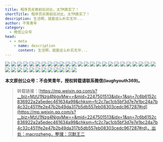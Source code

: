 ```yaml
---
title: 程序员买房前后对比，太TM真实了！
shortTitle: 程序员买房前后对比，太TM真实了！
description: 生活啊，就是这么朴实无华...
author: 不笑青年
category:
  - 微信公众号
head:
  - - meta
    - name: description
      content: 生活啊，就是这么朴实无华...
---
```


![](http://cdn.tobebetterjavaer.com/tobebetterjavaer/images/nice-article/weixin-chengxymfqhdbttmzsl-780366c5-1500-41d3-b8aa-337e170d3267.jpg)
![](http://cdn.tobebetterjavaer.com/tobebetterjavaer/images/nice-article/weixin-chengxymfqhdbttmzsl-2306a3da-72b8-47e6-aeef-6d3c3d75ba56.jpg)
![](http://cdn.tobebetterjavaer.com/tobebetterjavaer/images/nice-article/weixin-chengxymfqhdbttmzsl-893f0b88-6b2b-4c8f-b5e9-4fd16c1f9163.jpg)
![](http://cdn.tobebetterjavaer.com/tobebetterjavaer/images/nice-article/weixin-chengxymfqhdbttmzsl-6ee6e226-b69d-4b37-8e9e-37b714b98984.jpg)
![](http://cdn.tobebetterjavaer.com/tobebetterjavaer/images/nice-article/weixin-chengxymfqhdbttmzsl-0e9b9d44-54a2-478c-89db-0a2ed1c7041c.jpg)
![](http://cdn.tobebetterjavaer.com/tobebetterjavaer/images/nice-article/weixin-chengxymfqhdbttmzsl-a688ccac-30b0-44fe-bc42-6516a48ed45f.jpg)
![](http://cdn.tobebetterjavaer.com/tobebetterjavaer/images/nice-article/weixin-chengxymfqhdbttmzsl-eec1776e-61f7-4f1c-9d6d-97e19e8479ed.jpg)
![](http://cdn.tobebetterjavaer.com/tobebetterjavaer/images/nice-article/weixin-chengxymfqhdbttmzsl-c3ade4d5-33b2-4e1c-8e85-87905936e605.jpg)
![](http://cdn.tobebetterjavaer.com/tobebetterjavaer/images/nice-article/weixin-chengxymfqhdbttmzsl-0e89bb22-1178-45eb-81fe-4dcbddb45e62.jpg)
![](http://cdn.tobebetterjavaer.com/tobebetterjavaer/images/nice-article/weixin-chengxymfqhdbttmzsl-ca9a02fe-2153-4164-a715-c67f30629f1a.jpg)
![](http://cdn.tobebetterjavaer.com/tobebetterjavaer/images/nice-article/weixin-chengxymfqhdbttmzsl-9a45d54b-60cf-4dd9-a1b6-c640d30afedd.jpg)
![](http://cdn.tobebetterjavaer.com/tobebetterjavaer/images/nice-article/weixin-chengxymfqhdbttmzsl-2339272c-2b8d-4d1b-84ca-c08e6f60c23e.jpg)
![](http://cdn.tobebetterjavaer.com/tobebetterjavaer/images/nice-article/weixin-chengxymfqhdbttmzsl-432816dd-516d-4e1d-b4ee-ae4a33a6602b.jpg)
![](http://cdn.tobebetterjavaer.com/tobebetterjavaer/images/nice-article/weixin-chengxymfqhdbttmzsl-89915802-55f5-4981-842d-7836c1ca6b5b.jpg)
![](http://cdn.tobebetterjavaer.com/tobebetterjavaer/images/nice-article/weixin-chengxymfqhdbttmzsl-375b7eb5-4733-4a1e-bbc0-d17dc197ca23.jpg)
![](http://cdn.tobebetterjavaer.com/tobebetterjavaer/images/nice-article/weixin-chengxymfqhdbttmzsl-5abcbe2d-79c5-483c-9df2-75740bd5c79a.jpg)
![](http://cdn.tobebetterjavaer.com/tobebetterjavaer/images/nice-article/weixin-chengxymfqhdbttmzsl-c067450c-a86f-469b-ab62-762d487c8308.jpg)
![](http://cdn.tobebetterjavaer.com/tobebetterjavaer/images/nice-article/weixin-chengxymfqhdbttmzsl-8cd89135-a956-4784-ba65-bd03116a1aef.jpg)
![](http://cdn.tobebetterjavaer.com/tobebetterjavaer/images/nice-article/weixin-chengxymfqhdbttmzsl-884e78cd-2931-49da-b465-179a1ee40885.jpg)
![](http://cdn.tobebetterjavaer.com/tobebetterjavaer/images/nice-article/weixin-chengxymfqhdbttmzsl-5807b7d6-1697-4724-a084-52eec18d53af.jpg)
![](http://cdn.tobebetterjavaer.com/tobebetterjavaer/images/nice-article/weixin-chengxymfqhdbttmzsl-10d83031-bb2f-44d2-b272-0f207258d4a7.jpg)
![](http://cdn.tobebetterjavaer.com/tobebetterjavaer/images/nice-article/weixin-chengxymfqhdbttmzsl-cf049e4a-913a-4a56-bf89-c1aaa78cdbaa.jpg)
![](http://cdn.tobebetterjavaer.com/tobebetterjavaer/images/nice-article/weixin-chengxymfqhdbttmzsl-a89dbb05-e757-4162-86ec-8dd584a746fd.jpg)
![](http://cdn.tobebetterjavaer.com/tobebetterjavaer/images/nice-article/weixin-chengxymfqhdbttmzsl-983b3c45-c791-47b4-b6d6-dab2a503f07f.jpg)
![](http://cdn.tobebetterjavaer.com/tobebetterjavaer/images/nice-article/weixin-chengxymfqhdbttmzsl-4f6cf82d-de01-4fdf-a61b-46d1841c49e9.jpg)
![](http://cdn.tobebetterjavaer.com/tobebetterjavaer/images/nice-article/weixin-chengxymfqhdbttmzsl-8ebb7aba-9694-47b1-b62e-0c240c559ed0.jpg)
![](http://cdn.tobebetterjavaer.com/tobebetterjavaer/images/nice-article/weixin-chengxymfqhdbttmzsl-63f4106e-520e-4e0e-ab88-0c2787799bff.jpg)
![](http://cdn.tobebetterjavaer.com/tobebetterjavaer/images/nice-article/weixin-chengxymfqhdbttmzsl-a35e1582-482b-409c-a7aa-50bc6467f8c3.jpg)
![](http://cdn.tobebetterjavaer.com/tobebetterjavaer/images/nice-article/weixin-chengxymfqhdbttmzsl-e2182250-e8db-4746-9436-00e84cc50feb.jpg)
![](http://cdn.tobebetterjavaer.com/tobebetterjavaer/images/nice-article/weixin-chengxymfqhdbttmzsl-058d952d-4f7c-4ab2-86f0-2c91a12d5c6e.jpg)
![](http://cdn.tobebetterjavaer.com/tobebetterjavaer/images/nice-article/weixin-chengxymfqhdbttmzsl-8f495110-1a8b-4094-acad-da20282e777f.jpg)
![](http://cdn.tobebetterjavaer.com/tobebetterjavaer/images/nice-article/weixin-chengxymfqhdbttmzsl-6252d4d1-141d-4818-a80d-c80d39866f9c.jpg)
![](http://cdn.tobebetterjavaer.com/tobebetterjavaer/images/nice-article/weixin-chengxymfqhdbttmzsl-531c83d5-c0cc-4da8-b2ef-689204edc654.jpg)
![](http://cdn.tobebetterjavaer.com/tobebetterjavaer/images/nice-article/weixin-chengxymfqhdbttmzsl-5172798d-3515-4bc1-9ea3-f920c224d40e.jpg)
![](http://cdn.tobebetterjavaer.com/tobebetterjavaer/images/nice-article/weixin-chengxymfqhdbttmzsl-e9e43064-9666-4dc3-89f8-14f2af250ab0.jpg)
![](http://cdn.tobebetterjavaer.com/tobebetterjavaer/images/nice-article/weixin-chengxymfqhdbttmzsl-192d5402-5e66-428d-aa53-d98ce3a8d447.jpg)
![](http://cdn.tobebetterjavaer.com/tobebetterjavaer/images/nice-article/weixin-chengxymfqhdbttmzsl-6c5ad684-023b-4021-a886-72bdc35d283d.jpg)



**本文原创公众号：****不会笑青年，授权转载请联系微信(laughyouth369)****。**


>转载链接：[https://mp.weixin.qq.com/s?__biz=MzU1Nzg4NjgyMw==&mid=2247501513&idx=1&sn=7c6b6152c836922a2a5edec461634a99&chksm=fc2c7ac1cb5bf3d7e7e1bc24a7b4c32c4511fe2e47b2b49da317b5db557eb08303cedc967287#rd](https://mp.weixin.qq.com/s?__biz=MzU1Nzg4NjgyMw==&mid=2247501513&idx=1&sn=7c6b6152c836922a2a5edec461634a99&chksm=fc2c7ac1cb5bf3d7e7e1bc24a7b4c32c4511fe2e47b2b49da317b5db557eb08303cedc967287#rd)，出处：macrozheng，整理：沉默王二
